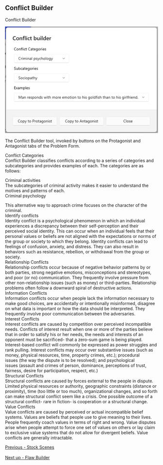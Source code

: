 ## Conflict Builder ##
Conflict Builder <br/>


![](ConflictBuilderDialog.png)


The Conflict Builder tool, invoked by buttons on the Protagonist and Antagonist tabs of the Problem Form. <br/>

Conflict Categories <br/>
Conflict Builder classifies conflicts according to a series of categories and subcategories and provides examples of each. The categories are as follows: <br/>

Criminal activities <br/>
The subcategories of criminal activity makes it easier to understand the motives and patterns of each. <br/>
Criminal psychology <br/>

This alternative way to approach crime focuses on the character of the criminal. <br/>
Identify conflicts <br/>
Identity conflict is a psychological phenomenon in which an individual experiences a discrepancy between their self-perception and their perceived social identity. This can occur when an individual feels that their personal values or beliefs are not aligned with the expectations or norms of the group or society to which they belong. Identity conflicts can lead to feelings of confusion, anxiety, and distress. They can also result in behaviors such as resistance, rebellion, or withdrawal from the group or society. <br/>
Relationship Conflicts <br/>
Relationship conflicts occur because of negative behavior patterns by or both parties,  strong negative emotions, misconceptions and stereotypes, and poor (or no) communication. They frequently involve pressure from other non-relationship issues (such as money) or third-parties. Relationship problems often follow a downward spiral of destructive actions.  <br/>
Information Conflicts <br/>
Information conflicts occur when people lack the information necessary to make good choices, are accidentally or intentionally misinformed, disagree on what data is important or how the data  should be interpreted. They frequently involve poor communication between the adversaries. <br/>
Interest Conflicts <br/>
Interest conflicts are caused by competition over perceived incompatible needs. Conflicts of interest result when one or more of the parties believe that in order to satisfy his or her needs, the needs and interests of an opponent must be sacrificed- that a zero-sum game is being played. Interest-based conflict will commonly be expressed as power struggles and rank pulling. Interest conflicts may occur over substantive issues (such as money, physical resources, time, property crimes, etc.); procedural issues (the way the dispute is to be resolved); and psychological issues (assault and crimes of person, dominance, perceptions of trust, fairness, desire for participation, respect, etc.) <br/>
Structural Conflicts <br/>
Structural conflicts are caused by forces external to the people in dispute. Limited physical resources or authority, geographic constraints (distance or proximity), time (too little or too much), organizational changes, and so forth can make structural conflict seem like a crisis. One possible outcome of a structural conflict- rare in fiction- is cooperation or a structural change.  <br/>
Value Conflicts <br/>
Value conflicts are caused by perceived or actual incompatible belief systems. Values are beliefs that people use to give meaning to their lives. People frequently coach values in terms of right and wrong. Value disputes arise when people attempt to force one set of values on others or lay claim to exclusive value systems that do not allow for divergent beliefs. Value conflicts are generally intractable. <br/>


[Previous - Stock Scenes](Stock_Scenes.md) <br/><br/>
[Next up - Flaw Builder](Flaw_Builder.md)
